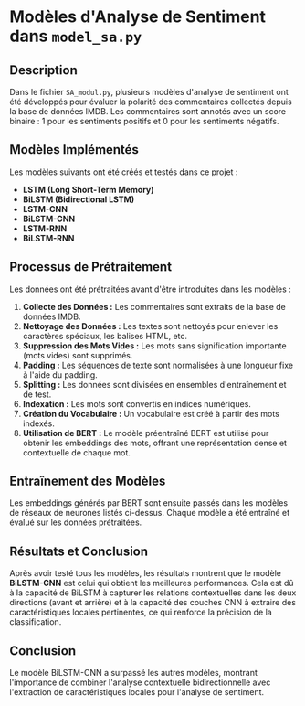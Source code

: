 # Modèles d'Analyse de Sentiment dans `model_sa.py`

## Description

Dans le fichier `SA_modul.py`, plusieurs modèles d'analyse de sentiment ont été développés pour évaluer la polarité des commentaires collectés depuis la base de données IMDB. Les commentaires sont annotés avec un score binaire : 1 pour les sentiments positifs et 0 pour les sentiments négatifs.

## Modèles Implémentés

Les modèles suivants ont été créés et testés dans ce projet :

- **LSTM (Long Short-Term Memory)**
- **BiLSTM (Bidirectional LSTM)**
- **LSTM-CNN**
- **BiLSTM-CNN**
- **LSTM-RNN**
- **BiLSTM-RNN**

## Processus de Prétraitement

Les données ont été prétraitées avant d'être introduites dans les modèles :

1. **Collecte des Données :** Les commentaires sont extraits de la base de données IMDB.
2. **Nettoyage des Données :** Les textes sont nettoyés pour enlever les caractères spéciaux, les balises HTML, etc.
3. **Suppression des Mots Vides :** Les mots sans signification importante (mots vides) sont supprimés.
4. **Padding :** Les séquences de texte sont normalisées à une longueur fixe à l'aide du padding.
5. **Splitting :** Les données sont divisées en ensembles d'entraînement et de test.
6. **Indexation :** Les mots sont convertis en indices numériques.
7. **Création du Vocabulaire :** Un vocabulaire est créé à partir des mots indexés.
8. **Utilisation de BERT :** Le modèle préentraîné BERT est utilisé pour obtenir les embeddings des mots, offrant une représentation dense et contextuelle de chaque mot.

## Entraînement des Modèles

Les embeddings générés par BERT sont ensuite passés dans les modèles de réseaux de neurones listés ci-dessus. Chaque modèle a été entraîné et évalué sur les données prétraitées.

## Résultats et Conclusion

Après avoir testé tous les modèles, les résultats montrent que le modèle **BiLSTM-CNN** est celui qui obtient les meilleures performances. Cela est dû à la capacité de BiLSTM à capturer les relations contextuelles dans les deux directions (avant et arrière) et à la capacité des couches CNN à extraire des caractéristiques locales pertinentes, ce qui renforce la précision de la classification.

## Conclusion

Le modèle BiLSTM-CNN a surpassé les autres modèles, montrant l'importance de combiner l'analyse contextuelle bidirectionnelle avec l'extraction de caractéristiques locales pour l'analyse de sentiment.


